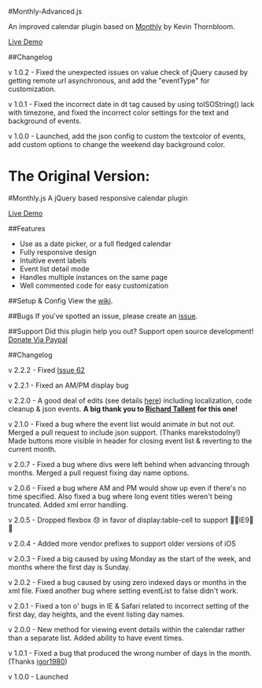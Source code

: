 #Monthly-Advanced.js

An improved calendar plugin based on <a href="https://github.com/kthornbloom/Monthly/">Monthly</a> by Kevin Thornbloom.

<a href="http://github-demo.forink.net/monthly-advanced" target="_blank">Live Demo</a>

##Changelog

v 1.0.2 - Fixed the unexpected issues on value check of jQuery caused by getting remote url asynchronous, and add the "eventType" for customization.

v 1.0.1 - Fixed the incorrect date in dt tag caused by using toISOString() lack with timezone, and fixed the incorrect color settings for the text and background of events.

v 1.0.0 - Launched, add the json config to custom the textcolor of events, add custom options to change the weekend day background color.

The Original Version:
=============================================================
#Monthly.js
A jQuery based responsive calendar plugin 

<a href="http://kthornbloom.com/monthly" target="_blank">Live Demo</a>

##Features

- Use as a date picker, or a full fledged calendar
- Fully responsive design
- Intuitive event labels
- Event list detail mode
- Handles multiple instances on the same page
- Well commented code for easy customization

##Setup & Config
View the <a href="https://github.com/kthornbloom/Monthly/wiki">wiki</a>.

##Bugs
If you've spotted an issue, please create an <a href="https://github.com/kthornbloom/Monthly/issues">issue</a>.

##Support
Did this plugin help you out? Support open source development! <a href="https://www.paypal.com/cgi-bin/webscr?cmd=_s-xclick&hosted_button_id=6GHHZGMCV5GNE">Donate Via Paypal</a>

##Changelog

v 2.2.2 - Fixed <a href="https://github.com/kthornbloom/Monthly/issues/62">Issue 62</a>

v 2.2.1 - Fixed an AM/PM display bug

v 2.2.0 - A good deal of edits (see details <a href="https://github.com/kthornbloom/Monthly/pull/41">here</a>) including localization, code cleanup & json events. <b>A big thank you to <a href="https://github.com/richardtallent">Richard Tallent</a> for this one!</b>

v 2.1.0 - Fixed a bug where the event list would animate <i>in</i> but not <i>out</i>. Merged a pull request to include json support. (Thanks marekstodolny!) Made buttons more visible in header for closing event list & reverting to the current month.

v 2.0.7 - Fixed a bug where divs were left behind when advancing through months. Merged a pull request fixing day name options.

v 2.0.6 - Fixed a bug where AM and PM would show up even if there's no time specified. Also fixed a bug where long event titles weren't being truncated. Added xml error handling.

v 2.0.5 - Dropped flexbox 😞 in favor of display:table-cell to support 💩💩IE9💩💩

v 2.0.4 - Added more vendor prefixes to support older versions of iOS

v 2.0.3 - Fixed a big caused by using Monday as the start of the week, and months where the first day is Sunday.

v 2.0.2 - Fixed a bug caused by using zero indexed days or months in the xml file. Fixed another bug where setting eventList to false didn't work.

v 2.0.1 - Fixed a ton o' bugs in IE & Safari related to incorrect setting of the first day, day heights, and the event listing day names.

v 2.0.0 - New method for viewing event details within the calendar rather than a separate list. Added ability to have event times.

v 1.0.1 - Fixed a bug that produced the wrong number of days in the month. (Thanks <a href="https://github.com/igor1980">igor1980</a>)

v 1.0.0 - Launched
